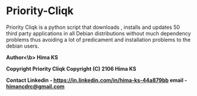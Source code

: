 # Priority-Cliqk
Priority Cliqk is a python script that downloads , installs and updates 50 third party applications in all Debian distributions without much dependency problems thus  avoiding a  lot of predicament and installation problems  to the debian users.

<b>Author<\b>
Hima KS

Copyright
Priority Cliqk  Copyright (C) 2106 Hima KS
 
 Contact
 Linkedin    -    https://in.linkedin.com/in/hima-ks-44a879bb
 email       -    himancdrc@gmail.com
